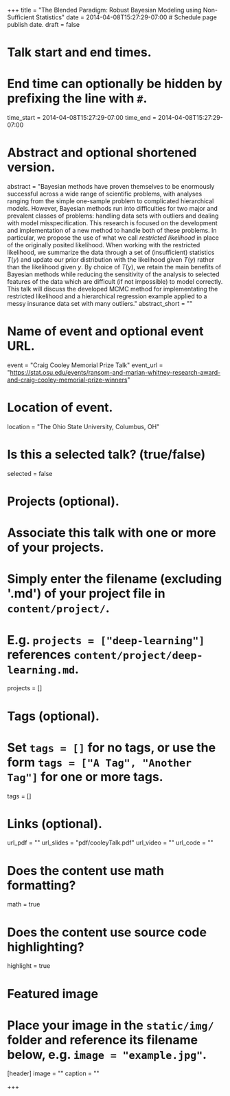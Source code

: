 +++
title = "The Blended Paradigm: Robust Bayesian Modeling using Non-Sufficient Statistics"
date = 2014-04-08T15:27:29-07:00  # Schedule page publish date.
draft = false

# Talk start and end times.
#   End time can optionally be hidden by prefixing the line with `#`.
time_start = 2014-04-08T15:27:29-07:00
time_end = 2014-04-08T15:27:29-07:00

# Abstract and optional shortened version.
abstract = "Bayesian methods have proven themselves to be enormously successful across a wide range of scientific problems, with analyses ranging from the simple one-sample problem to complicated hierarchical models. However, Bayesian methods run into difficulties for two major and prevalent classes of problems: handling data sets with outliers and dealing with model misspecification. This research is focused on the development and implementation of a new method to handle both of these problems. In particular, we propose the use of what we call *restricted likelihood* in place of the originally posited likelihood. When working with the restricted likelihood, we summarize the data through a set of (insufficient) statistics $T(y)$ and update our prior distribution with the likelihood given $T(y)$ rather than the likelihood given $y$. By choice of $T(y)$, we retain the main benefits of Bayesian methods while reducing the sensitivity of the analysis to selected features of the data which are difficult (if not impossible) to model correctly. This talk will discuss the developed MCMC method for implementating the restricted likelihood and a hierarchical regression example applied to a messy insurance data set with many outliers."
abstract_short = ""

# Name of event and optional event URL.
event = "Craig Cooley Memorial Prize Talk"
event_url = "https://stat.osu.edu/events/ransom-and-marian-whitney-research-award-and-craig-cooley-memorial-prize-winners"

# Location of event.
location = "The Ohio State University, Columbus, OH"

# Is this a selected talk? (true/false)
selected = false

# Projects (optional).
#   Associate this talk with one or more of your projects.
#   Simply enter the filename (excluding '.md') of your project file in `content/project/`.
#   E.g. `projects = ["deep-learning"]` references `content/project/deep-learning.md`.
projects = []

# Tags (optional).
#   Set `tags = []` for no tags, or use the form `tags = ["A Tag", "Another Tag"]` for one or more tags.
tags = []

# Links (optional).
url_pdf = ""
url_slides = "pdf/cooleyTalk.pdf"
url_video = ""
url_code = ""

# Does the content use math formatting?
math = true

# Does the content use source code highlighting?
highlight = true

# Featured image
# Place your image in the `static/img/` folder and reference its filename below, e.g. `image = "example.jpg"`.
[header]
image = ""
caption = ""

+++
